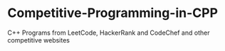 # Competitive-Programming-in-CPP
C++ Programs from LeetCode, HackerRank and CodeChef and other competitive websites
